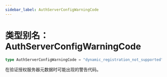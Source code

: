 ```yaml
---
sidebar_label: AuthServerConfigWarningCode
---
```


# 类型别名：AuthServerConfigWarningCode

```ts
type AuthServerConfigWarningCode = "dynamic_registration_not_supported";
```

在验证授权服务器元数据时可能出现的警告代码。